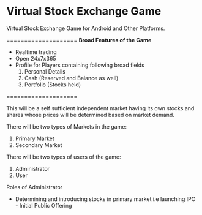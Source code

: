 # Virtual Stock Exchange Game
<p>Virtual Stock Exchange Game for Android and Other Platforms.<p>
====================
<b>Broad Features of the Game</b>
<ul>
<li>Realtime trading
<li>Open 24x7x365
<li>Profile for Players containing following broad fields
<ol><li>Personal Details
<li>Cash (Reserved and Balance as well)
<li>Portfolio (Stocks held)
</ol>
</ul>
====================
<p>This will be a self sufficient independent market having its own stocks and shares whose prices will be determined based on market demand.</p>
<p>There will be two types of Markets in the game:
<ol><li>Primary Market<li>Secondary Market</ol></p>
<p>There will be two types of users of the game:
<ol><li>Administrator<li>User</ol></p>
<p>Roles of Administrator
<ul><li>Determining and introducing stocks in primary market i.e launching IPO - Initial Public Offering</ul></p>
